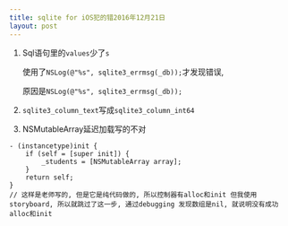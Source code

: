 ```yaml
---
title: sqlite for iOS犯的错2016年12月21日
layout: post
---
```


1. Sql语句里的`values`少了`s`

   使用了`NSLog(@"%s", sqlite3_errmsg(_db));`才发现错误,

    原因是`NSLog(@"%s", sqlite3_errmsg(_db));`

2. `sqlite3_column_text`写成`sqlite3_column_int64`


3. NSMutableArray延迟加载写的不对

```objc
- (instancetype)init {
    if (self = [super init]) {
        _students = [NSMutableArray array];
    }
    return self;
}
// 这样是老师写的, 但是它是纯代码做的, 所以控制器有alloc和init 但我使用storyboard, 所以就跳过了这一步, 通过debugging 发现数组是nil, 就说明没有成功alloc和init

```

